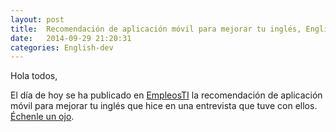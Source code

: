 ```yaml
---
layout: post
title:  Recomendación de aplicación móvil para mejorar tu inglés, English Monstruo
date:   2014-09-29 21:20:31
categories: English-dev
---
```

Hola todos,

El día de hoy se ha publicado en [EmpleosTI](https://www.empleosti.com.mx) la recomendación de aplicación móvil para mejorar tu inglés que hice en una entrevista que tuve con ellos. [Échenle un ojo](http://empleosti.la/blog/aprende-ingles-con-english-monstruo-app/).
